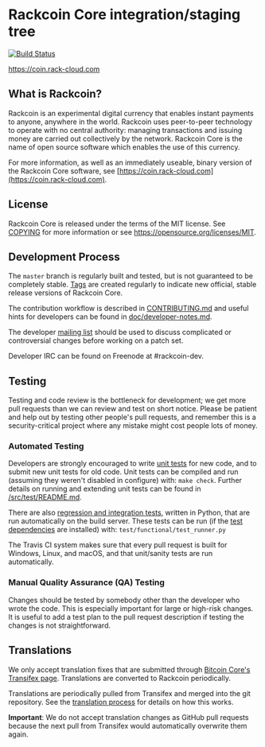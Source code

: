 Rackcoin Core integration/staging tree
=====================================

[![Build Status](https://travis-ci.org/DrFargo/RackCoin.svg?branch=main)](https://travis-ci.org/DrFargo/RackCoin)

https://coin.rack-cloud.com

What is Rackcoin?
----------------

Rackcoin is an experimental digital currency that enables instant payments to
anyone, anywhere in the world. Rackcoin uses peer-to-peer technology to operate
with no central authority: managing transactions and issuing money are carried
out collectively by the network. Rackcoin Core is the name of open source
software which enables the use of this currency.

For more information, as well as an immediately useable, binary version of
the Rackcoin Core software, see [https://coin.rack-cloud.com](https://coin.rack-cloud.com).

License
-------

Rackcoin Core is released under the terms of the MIT license. See [COPYING](COPYING) for more
information or see https://opensource.org/licenses/MIT.

Development Process
-------------------

The `master` branch is regularly built and tested, but is not guaranteed to be
completely stable. [Tags](https://github.com/DrFargo/RackCoin/tags) are created
regularly to indicate new official, stable release versions of Rackcoin Core.

The contribution workflow is described in [CONTRIBUTING.md](CONTRIBUTING.md)
and useful hints for developers can be found in [doc/developer-notes.md](doc/developer-notes.md).

The developer [mailing list](https://groups.google.com/forum/#!forum/rackcoin-dev)
should be used to discuss complicated or controversial changes before working
on a patch set.

Developer IRC can be found on Freenode at #rackcoin-dev.

Testing
-------

Testing and code review is the bottleneck for development; we get more pull
requests than we can review and test on short notice. Please be patient and help out by testing
other people's pull requests, and remember this is a security-critical project where any mistake might cost people
lots of money.

### Automated Testing

Developers are strongly encouraged to write [unit tests](src/test/README.md) for new code, and to
submit new unit tests for old code. Unit tests can be compiled and run
(assuming they weren't disabled in configure) with: `make check`. Further details on running
and extending unit tests can be found in [/src/test/README.md](/src/test/README.md).

There are also [regression and integration tests](/test), written
in Python, that are run automatically on the build server.
These tests can be run (if the [test dependencies](/test) are installed) with: `test/functional/test_runner.py`

The Travis CI system makes sure that every pull request is built for Windows, Linux, and macOS, and that unit/sanity tests are run automatically.

### Manual Quality Assurance (QA) Testing

Changes should be tested by somebody other than the developer who wrote the
code. This is especially important for large or high-risk changes. It is useful
to add a test plan to the pull request description if testing the changes is
not straightforward.

Translations
------------

We only accept translation fixes that are submitted through [Bitcoin Core's Transifex page](https://www.transifex.com/projects/p/bitcoin/).
Translations are converted to Rackcoin periodically.

Translations are periodically pulled from Transifex and merged into the git repository. See the
[translation process](doc/translation_process.md) for details on how this works.

**Important**: We do not accept translation changes as GitHub pull requests because the next
pull from Transifex would automatically overwrite them again.
